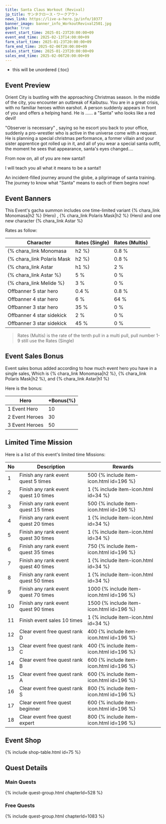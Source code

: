 ```yaml
---
title: Santa Claus Workout (Revival)
jp_title: サンタクロース・ワークアウト
news_link: https://live-a-hero.jp/info/10377
banner_image: banner_info_WorkoutRevival2501.jpg
gacha: true
event_start_time: 2025-01-23T20:00:00+09
event_end_time: 2025-02-13T14:00:00+09
farm_start_time: 2025-01-23T20:00:00+09
farm_end_time: 2025-02-06T20:00:00+09
sales_start_time: 2025-01-23T20:00:00+09
sales_end_time: 2025-02-06T20:00:00+09
---
```


* this will be unordered
{:toc}

## Event Preview

Orient City is bustling with the approaching Christmas season.
In the middle of the city, you encounter an outbreak of Kaibutsu.
You are in a great crisis, with no familiar heroes within earshot.
A person suddenly appears in front of you and offers a helping hand.
He is ...... a "Santa" who looks like a red devil!

"Observer is necessary" , saying so he escort you back to your office,
suddenly a pro-wrestler who is active in the universe come with a request.
He is planning a special christmas performance, 
a former villain and your sister apprentice got rolled up in it, and all of you wear a special santa outfit,
the moment he sees that appearance, santa's eyes changed….

From now on, all of you are new santa!!

I will teach you all what it means to be a santa!!

An incident-filled journey around the globe, a pilgrimage of santa training.
The journey to know what "Santa" means to each of them begins now!

## Event Banners

This Event's gacha summon includes one time-limited variant {% chara_link Monomasa|h2 %} (Hero) , 
{% chara_link Polaris Mask|h2 %} (Hero) and one new character {% chara_link Astar %}

Rates as follow:

| Character                                                | Rates (Single) | Rates (Multis) |
|----------------------------------------------------------|----------------|----------------|
| {% chara_link Monomasa|h2 %}                               | 0.8 %            | 1.6 %            |
| {% chara_link Polaris Mask|h2 %}                              | 0.8 %            | 1.6 %            |
| {% chara_link Astar|h1 %}                             | 2 %              | 32 %             |
| {% chara_link Astar %}                                 | 5 %              | 0 %             |
| {% chara_link Melide %}                                   | 3 %             | 0 %             |
| Offbanner 5 star hero                                    | 0.4 %            | 0.8 %            |
| Offbanner 4 star hero                                    | 6 %              | 64 %             |
| Offbanner 3 star hero                                    | 35 %             | 0 %              |
| Offbanner 4 star sidekick                                | 2 %              | 0 %              |
| Offbanner 3 star sidekick                                | 45 %             | 0 %              |

>Rates (Multis) is the rate of the tenth pull in a multi pull, pull number 1-9 still use the Rates (Single)

## Event Sales Bonus

Event sales bonus added according to how much event hero you have in a single sales, Which is
{% chara_link Monomasa|h2 %}, {% chara_link Polaris Mask|h2 %}, and {% chara_link Astar|h1 %}

Here is the bonus:

| Hero   | +Bonus(%) |
|--------|-----------|
| 1 Event Hero   |     10    |
| 2 Event Heroes |     30    |
| 3 Event Heroes |     50    |

## Limited Time Mission

Here is a list of this event's limited time Missions:

| No  | Description      | Rewards      |
|----|-----------------------------------------------------------|----------------|
| 1  | Finish any rank event quest 5 times | 500 {% include item-icon.html id=196 %}    |
| 2  | Finish any rank event quest 10 times | 1 {% include item-icon.html id=34 %}    |
| 3  | Finish any rank event quest 15 times | 500 {% include item-icon.html id=196 %} |
| 4  | Finish any rank event quest 20 times | 1 {% include item-icon.html id=34 %}    |
| 5  | Finish any rank event quest 30 times | 1 {% include item-icon.html id=34 %}    |
| 6  | Finish any rank event quest 35 times | 750 {% include item-icon.html id=196 %}    |
| 7  | Finish any rank event quest 40 times | 1 {% include item-icon.html id=34 %}    |
| 8  | Finish any rank event quest 50 times | 1 {% include item-icon.html id=34 %}    |
| 9  | Finish any rank event quest 70 times | 1000 {% include item-icon.html id=196 %}    |
| 10  | Finish any rank event quest 90 times | 1500 {% include item-icon.html id=196 %}    |
| 11  | Finish event sales 10 times | 1 {% include item-icon.html id=34 %}    |
| 12 | Clear event free quest rank D  | 400 {% include item-icon.html id=196 %}    |
| 13 | Clear event free quest rank C  | 400 {% include item-icon.html id=196 %}    |
| 14 | Clear event free quest rank B  | 600 {% include item-icon.html id=196 %}    |
| 15 | Clear event free quest rank A  | 600 {% include item-icon.html id=196 %}    |
| 16 | Clear event free quest rank S  | 800 {% include item-icon.html id=196 %}    |
| 17 | Clear event free quest beginner  | 600 {% include item-icon.html id=196 %}    |
| 18 | Clear event free quest expert  | 800 {% include item-icon.html id=196 %}    |

## Event Shop

{% include shop-table.html id=75 %}

## Quest Details

### Main Quests

{% include quest-group.html chapterId=528 %}

### Free Quests

{% include quest-group.html chapterId=1083 %}
